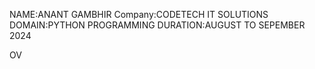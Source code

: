 NAME:ANANT GAMBHIR
Company:CODETECH IT SOLUTIONS
DOMAIN:PYTHON PROGRAMMING
DURATION:AUGUST TO SEPEMBER 2024




OV
